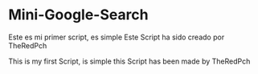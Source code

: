 # Mini-Google-Search
Este es mi primer script, es simple
Este Script ha sido creado por TheRedPch

This is my first Script, is simple
this Script has been made by TheRedPch
